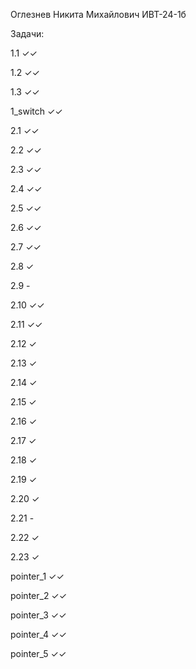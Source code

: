 Оглезнев Никита Михайлович ИВТ-24-1б

Задачи:

1.1 ✓✓

1.2 ✓✓

1.3 ✓✓

1_switch ✓✓

2.1 ✓✓

2.2 ✓✓

2.3 ✓✓

2.4 ✓✓

2.5 ✓✓

2.6 ✓✓

2.7 ✓✓

2.8 ✓

2.9 -

2.10 ✓✓

2.11 ✓✓

2.12 ✓

2.13 ✓

2.14 ✓

2.15 ✓

2.16 ✓

2.17 ✓

2.18 ✓

2.19 ✓

2.20 ✓

2.21 -

2.22 ✓

2.23 ✓

pointer_1 ✓✓

pointer_2 ✓✓

pointer_3 ✓✓

pointer_4 ✓✓

pointer_5 ✓✓